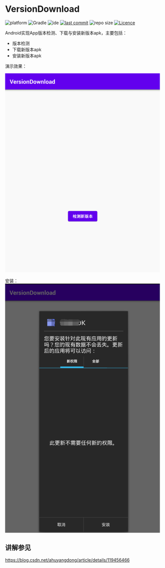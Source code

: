 # VersionDownload

![platform](https://img.shields.io/badge/platform-Android-lightgrey.svg)
![Gradle](https://img.shields.io/badge/Gradle-3.1.2-brightgreen.svg)
![ide](https://img.shields.io/badge/IDE-Android%20Studio-brightgreen.svg)
[![last commit](https://img.shields.io/github/last-commit/ahuyangdong/VersionDownload.svg)](https://github.com/ahuyangdong/VersionDownload/commits/master)
![repo size](https://img.shields.io/github/repo-size/ahuyangdong/VersionDownload.svg)
[![Licence](https://img.shields.io/github/license/ahuyangdong/VersionDownload.svg)](https://github.com/ahuyangdong/VersionDownload/blob/master/LICENSE)

Android实现App版本检测、下载与安装新版本apk，主要包括：
- 版本检测
- 下载新版本apk
- 安装新版本apk

演示效果：

![image](https://github.com/ahuyangdong/VersionDownload/raw/master/images/demo.gif)

安装：
![image](https://github.com/ahuyangdong/VersionDownload/raw/master/images/install.png)

## 讲解参见
https://blog.csdn.net/ahuyangdong/article/details/119456466
